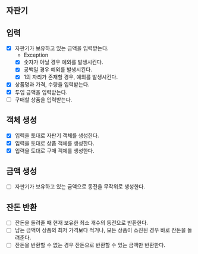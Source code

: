 ## 자판기

## 입력
- [x] 자판기가 보유하고 있는 금액을 입력받는다.
  - Exception
  - [x] 숫자가 아닐 경우 예외를 발생시킨다.
  - [x] 공백일 경우 예외를 발생시킨다.
  - [x] 1의 자리가 존재할 경우, 예외를 발생시킨다.
  
- [x] 상품명과 가격, 수량을 입력받는다.
- [x] 투입 금액을 입력받는다.
- [ ] 구매할 상품을 입력받는다.

## 객체 생성
- [x] 입력을 토대로 자판기 객체를 생성한다.
- [x] 입력을 토대로 상품 객체를 생성한다.
- [x] 입력을 토대로 구매 객체를 생성한다.

## 금액 생성
- [ ] 자판기가 보유하고 있는 금액으로 동전을 무작위로 생성한다.

## 잔돈 반환
- [ ] 잔돈을 돌려줄 때 현재 보유한 최소 개수의 동전으로 반환한다.
- [ ] 남는 금액이 상품의 최저 가격보다 적거나, 모든 상품이 소진된 경우 바로 잔돈을 돌려준다.
- [ ] 잔돈을 반환할 수 없는 경우 잔돈으로 반환할 수 있는 금액만 반환한다.
